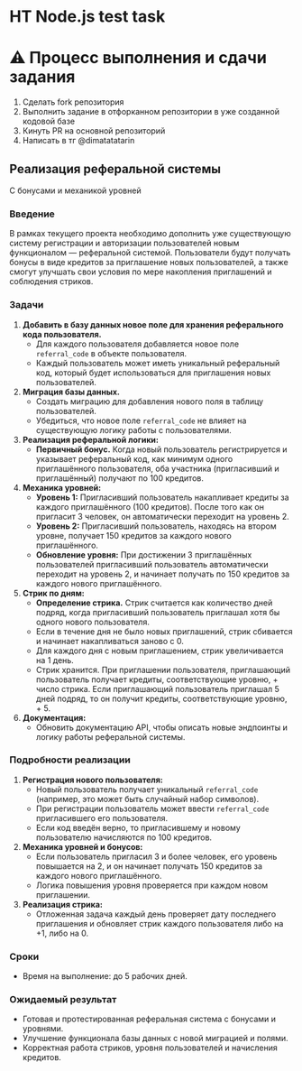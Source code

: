 # HT Node.js test task

# ⚠️ Процесс выполнения и сдачи задания
1. Сделать fork репозитория
2. Выполнить задание в отфорканном репозитории в уже созданной кодовой базе
3. Кинуть PR на основной репозиторий
4. Написать в тг @dimatatatarin

## Реализация реферальной системы 
C бонусами и механикой уровней

### Введение

В рамках текущего проекта необходимо дополнить уже существующую систему регистрации и авторизации пользователей новым функционалом — реферальной системой. Пользователи будут получать бонусы в виде кредитов за приглашение новых пользователей, а также смогут улучшать свои условия по мере накопления приглашений и соблюдения стриков.

### Задачи

1. **Добавить в базу данных новое поле для хранения реферального кода пользователя.**
    - Для каждого пользователя добавляется новое поле `referral_code` в объекте пользователя.
    - Каждый пользователь может иметь уникальный реферальный код, который будет использоваться для приглашения новых пользователей.
2. **Миграция базы данных.**
    - Создать миграцию для добавления нового поля в таблицу пользователей.
    - Убедиться, что новое поле `referral_code` не влияет на существующую логику работы с пользователями.
3. **Реализация реферальной логики:**
    - **Первичный бонус.** Когда новый пользователь регистрируется и указывает реферальный код, как минимум одного приглашённого пользователя, оба участника (пригласивший и приглашённый) получают по 100 кредитов.
4. **Механика уровней:**
    - **Уровень 1:** Пригласивший пользователь накапливает кредиты за каждого приглашённого (100 кредитов). После того как он пригласит 3 человек, он автоматически переходит на уровень 2.
    - **Уровень 2:** Пригласивший пользователь, находясь на втором уровне, получает 150 кредитов за каждого нового приглашённого.
    - **Обновление уровня:** При достижении 3 приглашённых пользователей пригласивший пользователь автоматически переходит на уровень 2, и начинает получать по 150 кредитов за каждого нового приглашённого.
5. **Стрик по дням:**
    - **Определение стрика.** Стрик считается как количество дней подряд, когда пригласивший пользователь приглашал хотя бы одного нового пользователя.
    - Если в течение дня не было новых приглашений, стрик сбивается и начинает накапливаться заново c 0.
    - Для каждого дня с новым приглашением, стрик увеличивается на 1 день.
    - Стрик хранится. При приглашении пользователя, приглашающий пользователь получает кредиты, соответствующие уровню, + число стрика. Если приглашающий пользователь приглашал 5 дней подряд, то он получит кредиты, соответствующие уровню, + 5.
6. **Документация:**
    - Обновить документацию API, чтобы описать новые эндпоинты и логику работы реферальной системы.

### Подробности реализации

1. **Регистрация нового пользователя:**
    - Новый пользователь получает уникальный `referral_code` (например, это может быть случайный набор символов).
    - При регистрации пользователь может ввести `referral_code` пригласившего его пользователя.
    - Если код введён верно, то пригласившему и новому пользователю начисляются по 100 кредитов.
2. **Механика уровней и бонусов:**
    - Если пользователь пригласил 3 и более человек, его уровень повышается на 2, и он начинает получать 150 кредитов за каждого нового приглашённого.
    - Логика повышения уровня проверяется при каждом новом приглашении.
3. **Реализация стрика:**
    - Отложенная задача каждый день проверяет дату последнего приглашения и обновляет стрик каждого пользователя либо на +1, либо на 0.

### Сроки

- Время на выполнение: до 5 рабочих дней.

### Ожидаемый результат

- Готовая и протестированная реферальная система с бонусами и уровнями.
- Улучшение функционала базы данных с новой миграцией и полями.
- Корректная работа стриков, уровня пользователей и начисления кредитов.